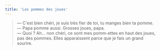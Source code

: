 ```yaml
---
title: 'Les pommes des joues'
---
```


> — C'est bien chéri, je suis très fier de toi, tu manges bien ta pomme.  
> — Papa pomme aussi. Grosses joues, papa.  
> — Quoi ? Ah... non chéri, ce sont mes pomm-ettes en haut des joues, pas des
> pommes. Elles apparaissent parce que je fais un grand sourire.
